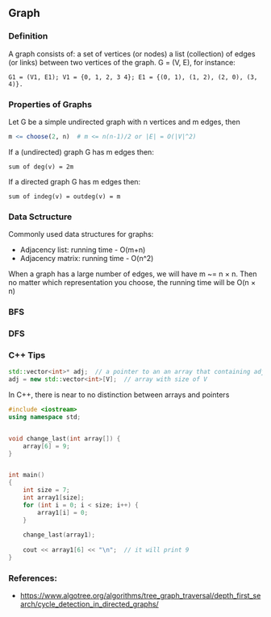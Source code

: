 ## Graph 

### Definition

A graph consists of: a set of vertices (or nodes) a list (collection) of edges (or links) between two vertices of the graph. G = (V, E), for instance:
```
G1 = (V1, E1); V1 = {0, 1, 2, 3 4}; E1 = {(0, 1), (1, 2), (2, 0), (3, 4)}. 
```

### Properties of Graphs

Let G be a simple undirected graph with n vertices and m edges, then 
```r
m <= choose(2, n)  # m <= n(n-1)/2 or |E| = O(|V|^2) 
```
If a (undirected) graph G has m edges then: 
```
sum of deg(v) = 2m
```
If a directed graph G has m edges then: 
```
sum of indeg(v) = outdeg(v) = m 
```

### Data Sctructure

Commonly used data structures for graphs:
* Adjacency list: running time - O(m+n)
* Adjacency matrix: running time - O(n^2)

When a graph has a large number of edges, we will have m ~= n × n. Then no matter which representation you choose, the running time will be O(n × n)


### BFS 


### DFS 


### C++ Tips

```cpp
std::vector<int>* adj;  // a pointer to an an array that containing adjancy lists
adj = new std::vector<int>[V];  // array with size of V 
```

In C++, there is near to no distinction between arrays and pointers
```cpp
#include <iostream>
using namespace std;


void change_last(int array[]) {
    array[6] = 9;
}


int main()
{
    int size = 7;
    int array1[size]; 
    for (int i = 0; i < size; i++) {
        array1[i] = 0;
    }
    
    change_last(array1);
    
    cout << array1[6] << "\n";  // it will print 9 
}

```

### References:

* https://www.algotree.org/algorithms/tree_graph_traversal/depth_first_search/cycle_detection_in_directed_graphs/

